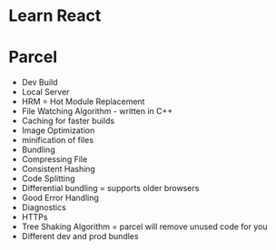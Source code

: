 # Learn React



# Parcel
- Dev Build
- Local Server
- HRM = Hot Module Replacement
- File Watching Algorithm - written in C++
- Caching for faster builds
- Image Optimization 
- minification of files
- Bundling
- Compressing File
- Consistent Hashing
- Code Splitting
- Differential bundling = supports older browsers
- Good Error Handling
- Diagnostics
- HTTPs
- Tree Shaking Algorithm = parcel will remove unused code for you
- Different dev and prod bundles

